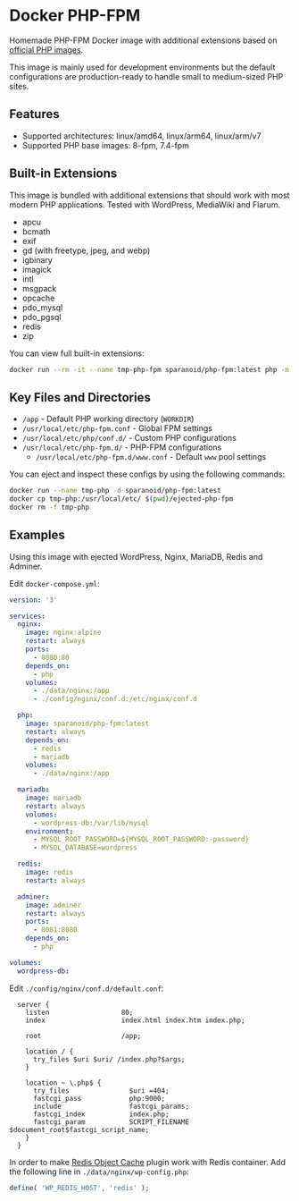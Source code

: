 # Docker PHP-FPM

Homemade PHP-FPM Docker image with additional extensions based on [official PHP images](https://hub.docker.com/_/php).

This image is mainly used for development environments but the default configurations are production-ready to handle small to medium-sized PHP sites.

## Features

- Supported architectures: linux/amd64, linux/arm64, linux/arm/v7
- Supported PHP base images: 8-fpm, 7.4-fpm

## Built-in Extensions

This image is bundled with additional extensions that should work with most modern PHP applications. Tested with WordPress, MediaWiki and Flarum.

- apcu
- bcmath
- exif
- gd (with freetype, jpeg, and webp)
- igbinary
- imagick
- intl
- msgpack
- opcache
- pdo_mysql
- pdo_pgsql
- redis
- zip

You can view full built-in extensions:

```bash
docker run --rm -it --name tmp-php-fpm sparanoid/php-fpm:latest php -m
```

## Key Files and Directories

- `/app` - Default PHP working directory (`WORKDIR`)
- `/usr/local/etc/php-fpm.conf` - Global FPM settings
- `/usr/local/etc/php/conf.d/` - Custom PHP configurations
- `/usr/local/etc/php-fpm.d/` - PHP-FPM configurations
  - `/usr/local/etc/php-fpm.d/www.conf` - Default `www` pool settings

You can eject and inspect these configs by using the following commands:

```bash
docker run --name tmp-php -d sparanoid/php-fpm:latest
docker cp tmp-php:/usr/local/etc/ $(pwd)/ejected-php-fpm
docker rm -f tmp-php
```

## Examples

Using this image with ejected WordPress, Nginx, MariaDB, Redis and Adminer.

Edit `docker-compose.yml`:

```yaml
version: '3'

services:
  nginx:
    image: nginx:alpine
    restart: always
    ports:
      - 8080:80
    depends_on:
      - php
    volumes:
      - ./data/nginx:/app
      - ./config/nginx/conf.d:/etc/nginx/conf.d

  php:
    image: sparanoid/php-fpm:latest
    restart: always
    depends_on:
      - redis
      - mariadb
    volumes:
      - ./data/nginx:/app

  mariadb:
    image: mariadb
    restart: always
    volumes:
      - wordpress-db:/var/lib/mysql
    environment:
      - MYSQL_ROOT_PASSWORD=${MYSQL_ROOT_PASSWORD:-password}
      - MYSQL_DATABASE=wordpress

  redis:
    image: redis
    restart: always

  adminer:
    image: adminer
    restart: always
    ports:
      - 8081:8080
    depends_on:
      - php

volumes:
  wordpress-db:
```

Edit `./config/nginx/conf.d/default.conf`:

```nginx
  server {
    listen                  80;
    index                   index.html index.htm index.php;

    root                    /app;

    location / {
      try_files $uri $uri/ /index.php?$args;
    }

    location ~ \.php$ {
      try_files               $uri =404;
      fastcgi_pass            php:9000;
      include                 fastcgi_params;
      fastcgi_index           index.php;
      fastcgi_param           SCRIPT_FILENAME $document_root$fastcgi_script_name;
    }
  }
```

In order to make [Redis Object Cache](https://wordpress.org/plugins/redis-cache/) plugin work with Redis container. Add the following line in `./data/nginx/wp-config.php`:

```php
define( 'WP_REDIS_HOST', 'redis' );
```

